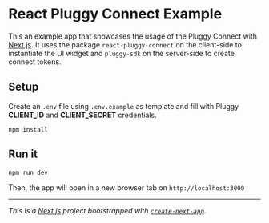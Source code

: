 # React Pluggy Connect Example

This an example app that showcases the usage of the Pluggy Connect with [Next.js](https://github.com/vercel/next.js). It uses the package `react-pluggy-connect` on the client-side to instantiate the UI widget and `pluggy-sdk` on the server-side to create connect tokens.

## Setup

Create an `.env` file using `.env.example` as template and fill with Pluggy **CLIENT_ID** and **CLIENT_SECRET** credentials.

```
npm install
```

## Run it

```
npm run dev
```

Then, the app will open in a new browser tab on `http://localhost:3000`


---

_This is a [Next.js](https://nextjs.org/) project bootstrapped with [`create-next-app`](https://github.com/vercel/next.js/tree/canary/packages/create-next-app)._